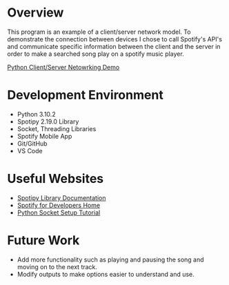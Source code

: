 # Overview

This program is an example of a client/server network model. To demonstrate the connection between devices I chose to call Spotify's API's and communicate specific information between the client and the server in order to make a searched song play on a spotify music player.

[Python Client/Server Netowrking Demo](https://youtu.be/O1irsMjUM1Y)

# Development Environment

* Python 3.10.2
* Spotipy 2.19.0 Library
* Socket, Threading Libraries
* Spotify Mobile App
* Git/GitHub
* VS Code

# Useful Websites

* [Spotipy Library Documentation](https://spotipy.readthedocs.io/en/2.19.0/)
* [Spotify for Developers Home](https://developer.spotify.com)
* [Python Socket Setup Tutorial](https://www.youtube.com/watch?v=3QiPPX-KeSc)

# Future Work

* Add more functionality such as playing and pausing the song and moving on to the next track.
* Modify outputs to make options easier to understand and use.